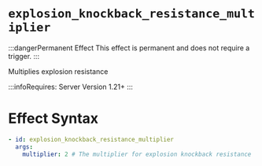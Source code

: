 # `explosion_knockback_resistance_multiplier`
:::dangerPermanent Effect
This effect is permanent and does not require a trigger.
:::

Multiplies explosion resistance

:::infoRequires:
Server Version 1.21+
:::
# Effect Syntax
```yaml
- id: explosion_knockback_resistance_multiplier
  args:
    multiplier: 2 # The multiplier for explosion knockback resistance
```